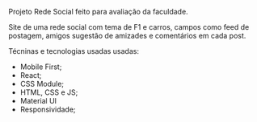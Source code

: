 Projeto Rede Social feito para avaliação da faculdade.

Site de uma rede social com tema de F1 e carros, campos como feed de postagem, amigos
sugestão de amizades e comentários em cada post.

Técninas e tecnologias usadas usadas:
- Mobile First;
- React;
- CSS Module;
- HTML, CSS e JS;
- Material UI
- Responsividade;
